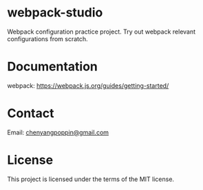 # webpack-studio
Webpack configuration practice project. Try out webpack relevant configurations from scratch.

# Documentation
webpack: https://webpack.js.org/guides/getting-started/

# Contact
Email: chenyangpoppin@gmail.com

# License
This project is licensed under the terms of the MIT license.
